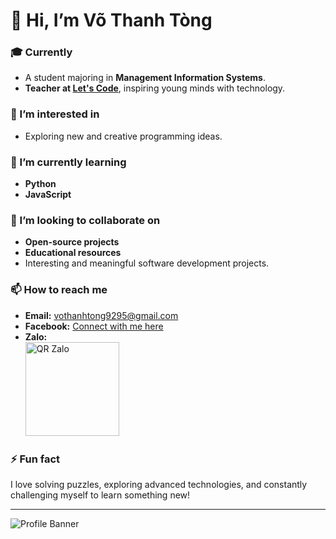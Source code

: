 # 👋 Hi, I’m Võ Thanh Tòng

### 🎓 Currently
- A student majoring in **Management Information Systems**.  
- **Teacher at [Let's Code](https://letscode.edu.vn/)**, inspiring young minds with technology.  

### 👀 I’m interested in
- Exploring new and creative programming ideas.  

### 🌱 I’m currently learning
- **Python**  
- **JavaScript**  

### 💞️ I’m looking to collaborate on
- **Open-source projects**  
- **Educational resources**  
- Interesting and meaningful software development projects.  

### 📫 How to reach me
- **Email:** vothanhtong9295@gmail.com  
- **Facebook:** [Connect with me here](https://www.facebook.com/share/1TT8smTwaq/?mibextid=LQQJ4d)  
- **Zalo:**  
  <img src="https://private-user-images.githubusercontent.com/182326251/391497978-582371a2-725a-4fbb-a749-f3b5d5d72d8b.png?jwt=eyJhbGciOiJIUzI1NiIsInR5cCI6IkpXVCJ9.eyJpc3MiOiJnaXRodWIuY29tIiwiYXVkIjoicmF3LmdpdGh1YnVzZXJjb250ZW50LmNvbSIsImtleSI6ImtleTUiLCJleHAiOjE3MzMxMzQ0NjQsIm5iZiI6MTczMzEzNDE2NCwicGF0aCI6Ii8xODIzMjYyNTEvMzkxNDk3OTc4LTU4MjM3MWEyLTcyNWEtNGZiYi1hNzQ5LWYzYjVkNWQ3MmQ4Yi5wbmc_WC1BbXotQWxnb3JpdGhtPUFXUzQtSE1BQy1TSEEyNTYmWC1BbXotQ3JlZGVudGlhbD1BS0lBVkNPRFlMU0E1M1BRSzRaQSUyRjIwMjQxMjAyJTJGdXMtZWFzdC0xJTJGczMlMkZhd3M0X3JlcXVlc3QmWC1BbXotRGF0ZT0yMDI0MTIwMlQxMDA5MjRaJlgtQW16LUV4cGlyZXM9MzAwJlgtQW16LVNpZ25hdHVyZT00MjUxMDRiNmU3NDJmMDg4YTljN2FmZTQ2ZTE0ZTExZWFlYWNjYTFmZjg1NDUyZDNkMjA0OTZlZWFhNmE5MWE5JlgtQW16LVNpZ25lZEhlYWRlcnM9aG9zdCJ9.PsNrw_1hLud0Vsfu6p0T7cQuvcypk7TobSocJKsUo60" alt="QR Zalo" width="150">  

### ⚡ Fun fact
I love solving puzzles, exploring advanced technologies, and constantly challenging myself to learn something new!

---

![Profile Banner](https://user-images.githubusercontent.com/3369400/133268513-5bfe2f93-4402-42c9-a403-81c9e86934b6.jpeg)

